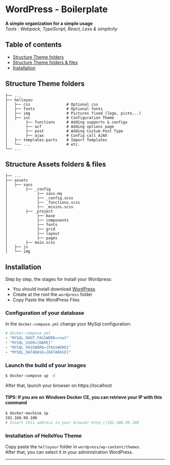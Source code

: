 # WordPress - Boilerplate

**A simple organization for a simple usage**  
_Tools : Webpack, TypeScript, React, Less & simplicity_

## Table of contents

-   [Structure Theme folders](#structure-theme-folders)
-   [Structure Theme folders & files](#structure-assets-folders--folder)
-   [Installation](#installation)

## Structure Theme folders

```
├── ...
├── helloyou
│   ├── css                # Optional css
│   ├── fonts              # Optional fonts
│   ├── img                # Pictures fixed (logo, picto...)
│   ├── inc                # Configuration Theme
│        ├── functions     # Adding supports & configs
│        ├── acf           # Adding options page
│        ├── post          # Adding Custum Post Type
│        ├── ajax          # Config call AJAX
│   ├── templates-parts    # Import Templates
│   └── ...                # etc.
└── ...
```

## Structure Assets folders & files

```
├── ...
├── assets
│   ├── sass
│        ├── _config
│             ├── sass-mq
│             ├── _config.scss
│             ├── _fonctions.scss
│             ├── _mixins.scss
│        ├── _project
│             ├── base
│             ├── components
│             ├── fonts
│             ├── grid
│             ├── layout
│             ├── pages
│        ├── main.scss
│   ├── js
│   └── img
```

## Installation

Step by step, the stages for install your Wordpress:

-   You should install download [WordPress](https://wordpress.org/)
-   Create at the root the `wordpress` folder
-   Copy Paste the WordPress Files

### Configuration of your database

In the `docker-compose.yml` change your MySql configuration:

```yml
# docker-compose.yml
- "MYSQL_ROOT_PASSWORD=root"
- "MYSQL_USER={NAME}"
- "MYSQL_PASSWORD={PASSWORD}"
- "MYSQL_DATABASE={DATABASE}"
```

### Launch the build of your images

```bash
$ docker-compose up -d
```

After that, launch your browser on https://localhost

#### TIPS: If you are on Windows Docker CE, you can retrieve your IP with this command

```bash
$ docker-machine ip
192.168.99.100
# Insert this address in your browser http://192.168.99.100
```

### Installation of HelloYou Theme

Copy paste the `helloyour` folder in `wordpress/wp-content/themes`.  
After that, you can select it in your administration WordPress.

---
